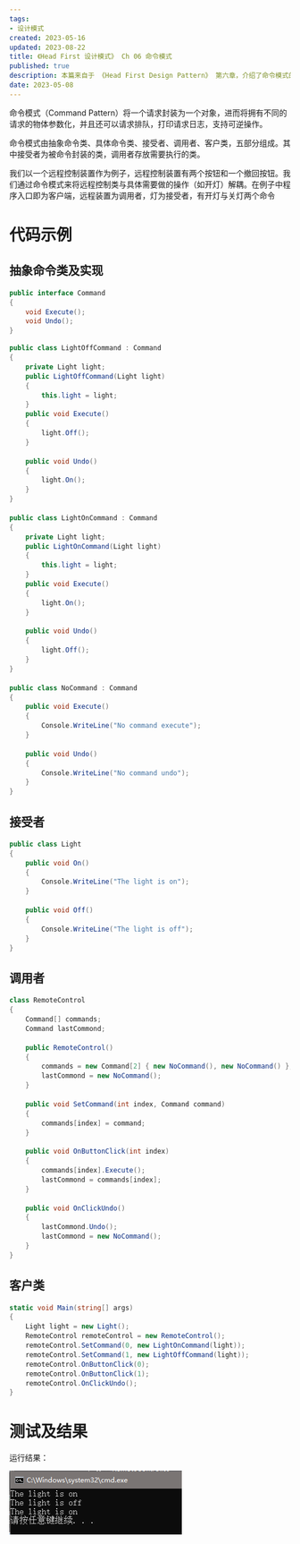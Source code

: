 ```yaml
---
tags:
- 设计模式
created: 2023-05-16
updated: 2023-08-22
title: 《Head First 设计模式》 Ch 06 命令模式
published: true
description: 本篇来自于 《Head First Design Pattern》 第六章，介绍了命令模式的定义及运用。
date: 2023-05-08
---
```


命令模式（Command Pattern）将一个请求封装为一个对象，进而将拥有不同的请求的物体参数化，并且还可以请求排队，打印请求日志，支持可逆操作。

命令模式由抽象命令类、具体命令类、接受者、调用者、客户类，五部分组成。其中接受者为被命令封装的类，调用者存放需要执行的类。

我们以一个远程控制装置作为例子，远程控制装置有两个按钮和一个撤回按钮。我们通过命令模式来将远程控制类与具体需要做的操作（如开灯）解耦。在例子中程序入口即为客户端，远程装置为调用者，灯为接受者，有开灯与关灯两个命令

# 代码示例

## 抽象命令类及实现

```cs 抽象命令类
public interface Command
{
    void Execute();
    void Undo();
}
```

```cs 命令类实现
public class LightOffCommand : Command
{
    private Light light;
    public LightOffCommand(Light light)
    {
        this.light = light;
    }
    public void Execute()
    {
        light.Off();
    }

    public void Undo()
    {
        light.On();
    }
}

public class LightOnCommand : Command
{
    private Light light;
    public LightOnCommand(Light light)
    {
        this.light = light;
    }
    public void Execute()
    {
        light.On();
    }

    public void Undo()
    {
        light.Off();
    }
}

public class NoCommand : Command
{
    public void Execute()
    {
        Console.WriteLine("No command execute");
    }

    public void Undo()
    {
        Console.WriteLine("No command undo");
    }
}
```

## 接受者

```cs 灯
public class Light
{
    public void On()
    {
        Console.WriteLine("The light is on");
    }

    public void Off()
    {
        Console.WriteLine("The light is off");
    }
}
```

## 调用者

```cs 远程控制
class RemoteControl
{
    Command[] commands;
    Command lastCommond;

    public RemoteControl()
    {
        commands = new Command[2] { new NoCommand(), new NoCommand() };
        lastCommond = new NoCommand();
    }

    public void SetCommand(int index, Command command)
    {
        commands[index] = command;
    }

    public void OnButtonClick(int index)
    {
        commands[index].Execute();
        lastCommond = commands[index];
    }

    public void OnClickUndo()
    {
        lastCommond.Undo();
        lastCommond = new NoCommand();
    }
}
```

## 客户类

```cs 函数入口
static void Main(string[] args)
{
    Light light = new Light();
    RemoteControl remoteControl = new RemoteControl();
    remoteControl.SetCommand(0, new LightOnCommand(light));
    remoteControl.SetCommand(1, new LightOffCommand(light));
    remoteControl.OnButtonClick(0);
    remoteControl.OnButtonClick(1);
    remoteControl.OnClickUndo();
}
```

# 测试及结果

运行结果：

![命令模式测试结果](/ch_06_the_command_pattern/2019-02-02-23-26-25.png)